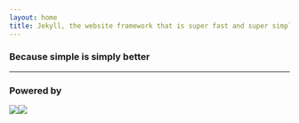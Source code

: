 ```yaml
---
layout: home
title: Jekyll, the website framework that is super fast and super simple.
---
```


<h3 class="post-meta">Because simple is simply better</h3>

<hr />

<h3>Powered by</h3>
<img src="/img/cloud-cannon.png" class="poweredby" /><img src="/img/cloud-cannon.png" class="poweredby" />